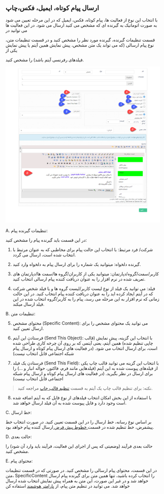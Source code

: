 ﻿## ارسال پیام کوتاه، ایمیل، فکس،چاپ

با انتخاب این نوع از فعالیت ها، پیام کوتاه، فکس، ایمیل که در این مرحله تعیین می شود به صورت اتوماتیک به گیرنده ای که مشخص می کنید ارسال می شود. در این فعالیت ها می توانید در

 قسمت تنظیمات گیرنده، گیرنده مورد نظر را مشخص کنید و در قسمت تنظیمات متن، نوع پیام ارسالی (که می تواند یک متن مشخص، پیش نمایش همین آیتم یا پیش نمایش یکی از

فیلدهای رفرنسی آیتم باشد) را مشخص کنید.

![](CommunicationActivity123.png)

A. تنظیمات گیرنده پیام:

در این قسمت باید گیرنده پیام را مشخص کنید:

1. شرکت/ فرد مرتبط: با انتخاب این حالت پیام برای مخاطبی که به عنوان مرتبط با انتخاب شده است، ارسال می گردد.

2. گیرنده دلخواه: میتوانید یک شماره را برای ارسال پیام به دلخواه وارد کنید.

3. کاربر/سمت/گروه/دپارتمان: میتوانید یکی از کاربران/گروه ها/سمت ها/دپارتمان های تعریف شده در نرم افزار را به عنوان دریافت کننده پیام ارسالی انتخاب کنید.

4. فیلد: می توانید یک فیلد از نوع لیست کاربر/لیست گروه ها و یا فیلد شخص شرکت که در آیتم ایجاد کرده اید را به عنوان دریافت کننده پیام انتخاب کنید. در این حالت زمانی که نرم افزار به این مرحله می رسد، پیام را به کاربر/گروه انتخاب شده در این فیلد ارسال میکند.

B. تنظیمات متن:

5. محتوای مشخص (Specific Content): می توانید یک محتوای مشخص را برای ارسال تعیین کنید.

6. فرستادن این آیتم (Send This Object): با انتخاب این گزینه، پیش نمایش (قالب چاپی تنظیم شده) همین آیتم، یعنی آیتمی که بر روی آن چرخه کاری طراحی شده است، برای ارسال انتخاب می شود. (در فعالیت های ارسال پیام کوتاه و ارسال پیام شبکه اجتماعی قابل انتخاب نیست)

7. فرستادن یک فیلد (Send This Field): با انتخاب این گزینه می توانید قالب چاپ یکی از فیلدهای پیوست شده به این آیتم (فیلدهایی مانند فرم، فاکتور، حواله انبار و ...) را برای ارسال در نظر بگیرید. (در فعالیت های ارسال پیام کوتاه و ارسال پیام شبکه اجتماعی قابل انتخاب نیست)

> نکته: برای تنظیم قالب چاپ یک آیتم به قسمت [تنظیم قالب چاپ](https://github.com/1stco/PayamGostarDocs/blob/master/help%202.5.4/Settings/Personalization-crm/Overview/General-information/Set%20the-print-template/Set%20the-print-template.md) مراجعه کنید.


8. با استفاده از این بخش امکان انتخاب فیلدهای از نوع فایل که به آیتم اضافه شده است وجود دارد و فایل پیوست شده به آن فیلد ارسال خواهد شد.

 

C. خط ارسال:

بر اساس نوع رسانه، خط ارسال را در این قسمت تعیین کنید. در صورت انتخاب خط پیشفرض، خط تنظیم شده در قسمت[ خطوط پیش فرض ](https://github.com/1stco/PayamGostarDocs/blob/master/help%202.5.4/Settings/General-settings/Default-lines/Default-lines.md)ارسال کننده پیام خواهد بود.

D. حالت بعدی:

حالت بعدی فرآیند (وضعیتی که پس از اجرای این فعالیت، فرآیند باید وارد آن شود) را مشخص کنید.

E. محتوای پیام:

در این قسمت، محتوای پیام ارسالی را مشخص کنید. در صورتی که در قسمت تنظیمات متن، SpecificContent را انتخاب کرده باشید، تنها همین متن برای گیرنده پیام ارسال خواهد شد و در  غیر این صورت، این متن به همراه پیش نمایش انتخاب شده ارسال خواهد شد. می توانید در تنظیم متن پیام، از [پارامتر هوشمند](https://github.com/1stco/PayamGostarDocs/blob/master/help%202.5.4/Marketing/matn-hoshmand/matn-hoshmand.md) استفاده کن